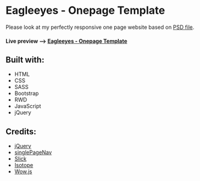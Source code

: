 # Eagleeyes - Onepage Template
Please look at my perfectly responsive one page website based on [PSD file](https://themeforest.net/item/eagleeyes-creative-one-page-psd-template/15502806).


#### Live preview --> [Eagleeyes - Onepage Template](https://1obanov.github.io/Eagleeyes/)

## Built with:

* HTML 
* CSS
* SASS
* Bootstrap
* RWD
* JavaScript
* jQuery

## Credits:

- [jQuery](http://jquery.com/)
- [singlePageNav](https://github.com/ChrisWojcik/single-page-nav)
- [Slick](http://kenwheeler.github.io/slick/)
- [Isotope](https://isotope.metafizzy.co/)
- [Wow.js](https://wowjs.uk)
